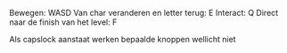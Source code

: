 Bewegen: WASD
Van char veranderen en letter terug: E
Interact: Q
Direct naar de finish van het level: F

Als capslock aanstaat werken bepaalde knoppen wellicht niet
